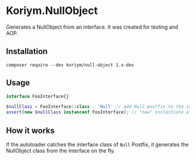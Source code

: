# Koriym.NullObject

Generates a NullObject from an interface.
It was created for testing and AOP.


## Installation

    composer require --dev koriym/null-object 1.x-dev

## Usage

```php
interface FooInterface{}

$nullClass = FooInterface::class . 'Null' // add Null postfix to the interface
assert(new $nullClass instanceof FooInterface); // "new" instantiate a NullObject
```

## How it works

If the autoloader catches the interface class of `Null` Postfix, it generates the NullObject class from the interface on the fly.

